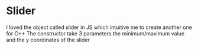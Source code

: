 # Slider
I loved the object called slider in JS which intuitive me to create another one for C++
The constructor take 3 parameters the minimum/maximum value and the y coordinates of the slider
